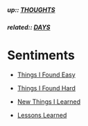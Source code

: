 ##### up:: [THOUGHTS](../THOUGHTS.md)

##### related:: [DAYS](./days.md)

# Sentiments

- [Things I Found Easy](../sentiments/easy_stuff.md)

- [Things I Found Hard](../sentiments/hard_stuff.md)

- [New Things I Learned](../sentiments/learned_stuff.md)

- [Lessons Learned](../sentiments/lessons.md)
